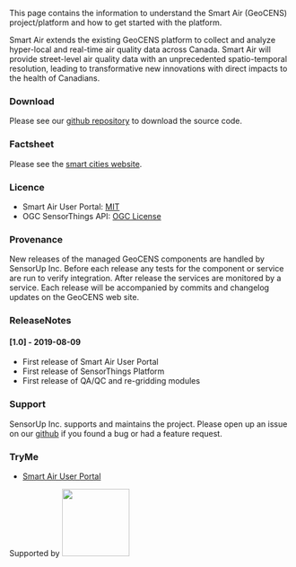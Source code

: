 This page contains the information to understand the Smart Air (GeoCENS) project/platform and how to get started with the platform.

Smart Air extends the existing GeoCENS platform to collect and analyze hyper-local and real-time air quality data across Canada. Smart Air will provide street-level air quality data with an unprecedented spatio-temporal resolution, leading to transformative new innovations with direct impacts to the health of Canadians.

### Download
Please see our [github repository](https://github.com/canarie-geocens/) to download the source code.

### Factsheet
Please see the [smart cities website](https://smartcities.sensorup.com/faq).

### Licence
* Smart Air User Portal: [MIT](https://opensource.org/licenses/MIT)
* OGC SensorThings API: [OGC License](https://portal.opengeospatial.org/modules/admin/license_agreement.phpsuppressHeaders=0&access_license_id=3&target=)

### Provenance
New releases of the managed GeoCENS components are handled by SensorUp Inc. Before each release any tests for the component or service are run to verify integration. After release the services are monitored by a service. Each release will be accompanied by commits and changelog updates on the GeoCENS web site.

### ReleaseNotes
#### [1.0] - 2019-08-09
* First release of Smart Air User Portal
* First release of SensorThings Platform
* First release of QA/QC and re-gridding modules

### Support
SensorUp Inc. supports and maintains the project. Please open up an issue on our [github](https://github.com/canarie-geocens/) if you found a bug or had a feature request.

### TryMe
* [Smart Air User Portal](https://geocens.sensorup.com/)



Supported by <img width="120px" src="https://www.canarie.ca/wp-content/uploads/CANARIE_h.png"/>